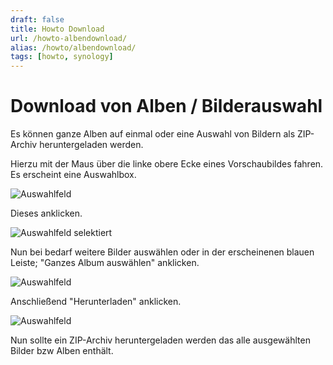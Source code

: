 ```yaml
---
draft: false
title: Howto Download
url: /howto-albendownload/
alias: /howto/albendownload/
tags: [howto, synology]
---
```



# Download von Alben / Bilderauswahl

Es können ganze Alben auf einmal oder eine Auswahl von Bildern
als ZIP-Archiv heruntergeladen werden.

Hierzu mit der Maus über die linke obere Ecke eines Vorschaubildes fahren. Es erscheint eine Auswahlbox.

![Auswahlfeld ](dl1.png)

Dieses anklicken.

![Auswahlfeld selektiert](dl2.png)

Nun bei bedarf weitere Bilder auswählen oder
in der erscheinenen blauen Leiste; "Ganzes Album auswählen" anklicken.

![Auswahlfeld](dl3.png)

Anschließend "Herunterladen" anklicken.

![Auswahlfeld](dl4.png)

Nun sollte ein ZIP-Archiv heruntergeladen werden das alle ausgewählten Bilder bzw Alben enthält.
